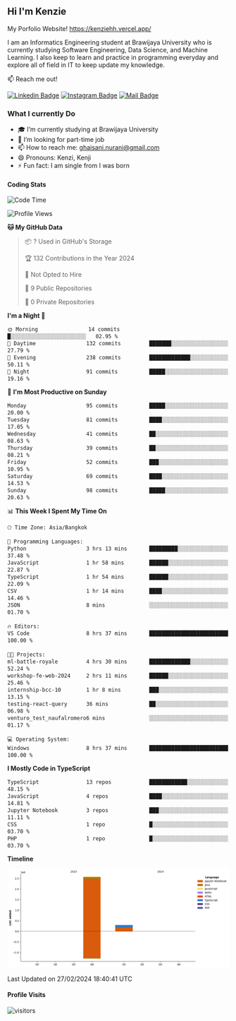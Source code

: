 ## Hi I'm Kenzie

My Porfolio Website!
https://kenziehh.vercel.app/

I am an Informatics Engineering student at Brawijaya University who is currently studying Software Engineering, Data Science, and Machine Learning. I also keep to learn and practice in programming everyday and explore all of field in IT to keep update my knowledge.

:mailbox: Reach me out!

[![Linkedin Badge](https://img.shields.io/badge/-Kenzie_Taqiyassar-0e76a8?style=flat&labelColor=0e76a8&logo=linkedin&logoColor=white)](https://www.linkedin.com/in/kenzie-taqiyassar-37458b1aa/) 
[![Instagram Badge](https://img.shields.io/badge/-@__kenziehh_-e84393?style=flat&labelColor=e84393&logo=instagram&logoColor=white)](https://www.instagram.com/_kenziehh/) 
[![Mail Badge](https://img.shields.io/badge/-ghaisani.nurani-c0392b?style=flat&labelColor=c0392b&logo=gmail&logoColor=white)](mailto:ghaisani.nurani@gmail.com)

### What I currently Do

- 🎓 I’m currently studying at Brawijaya University
- 💼 I’m looking for part-time job
- 📫 How to reach me: ghaisani.nurani@gmail.com
- 😄 Pronouns: Kenzi, Kenji
- ⚡ Fun fact: I am single from I was born

#### Coding Stats
<!--START_SECTION:waka-->
![Code Time](http://img.shields.io/badge/Code%20Time-213%20hrs%2034%20mins-blue)

![Profile Views](http://img.shields.io/badge/Profile%20Views-1-blue)

**🐱 My GitHub Data** 

> 📦 ? Used in GitHub's Storage 
 > 
> 🏆 132 Contributions in the Year 2024
 > 
> 🚫 Not Opted to Hire
 > 
> 📜 9 Public Repositories 
 > 
> 🔑 0 Private Repositories 
 > 
**I'm a Night 🦉** 

```text
🌞 Morning                14 commits          █░░░░░░░░░░░░░░░░░░░░░░░░   02.95 % 
🌆 Daytime                132 commits         ███████░░░░░░░░░░░░░░░░░░   27.79 % 
🌃 Evening                238 commits         █████████████░░░░░░░░░░░░   50.11 % 
🌙 Night                  91 commits          █████░░░░░░░░░░░░░░░░░░░░   19.16 % 
```
📅 **I'm Most Productive on Sunday** 

```text
Monday                   95 commits          █████░░░░░░░░░░░░░░░░░░░░   20.00 % 
Tuesday                  81 commits          ████░░░░░░░░░░░░░░░░░░░░░   17.05 % 
Wednesday                41 commits          ██░░░░░░░░░░░░░░░░░░░░░░░   08.63 % 
Thursday                 39 commits          ██░░░░░░░░░░░░░░░░░░░░░░░   08.21 % 
Friday                   52 commits          ███░░░░░░░░░░░░░░░░░░░░░░   10.95 % 
Saturday                 69 commits          ████░░░░░░░░░░░░░░░░░░░░░   14.53 % 
Sunday                   98 commits          █████░░░░░░░░░░░░░░░░░░░░   20.63 % 
```


📊 **This Week I Spent My Time On** 

```text
🕑︎ Time Zone: Asia/Bangkok

💬 Programming Languages: 
Python                   3 hrs 13 mins       █████████░░░░░░░░░░░░░░░░   37.48 % 
JavaScript               1 hr 58 mins        ██████░░░░░░░░░░░░░░░░░░░   22.87 % 
TypeScript               1 hr 54 mins        ██████░░░░░░░░░░░░░░░░░░░   22.09 % 
CSV                      1 hr 14 mins        ████░░░░░░░░░░░░░░░░░░░░░   14.46 % 
JSON                     8 mins              ░░░░░░░░░░░░░░░░░░░░░░░░░   01.70 % 

🔥 Editors: 
VS Code                  8 hrs 37 mins       █████████████████████████   100.00 % 

🐱‍💻 Projects: 
ml-battle-royale         4 hrs 30 mins       █████████████░░░░░░░░░░░░   52.24 % 
workshop-fe-web-2024     2 hrs 11 mins       ██████░░░░░░░░░░░░░░░░░░░   25.46 % 
internship-bcc-10        1 hr 8 mins         ███░░░░░░░░░░░░░░░░░░░░░░   13.15 % 
testing-react-query      36 mins             ██░░░░░░░░░░░░░░░░░░░░░░░   06.98 % 
venturo_test_naufalromero6 mins              ░░░░░░░░░░░░░░░░░░░░░░░░░   01.17 % 

💻 Operating System: 
Windows                  8 hrs 37 mins       █████████████████████████   100.00 % 
```

**I Mostly Code in TypeScript** 

```text
TypeScript               13 repos            ████████████░░░░░░░░░░░░░   48.15 % 
JavaScript               4 repos             ████░░░░░░░░░░░░░░░░░░░░░   14.81 % 
Jupyter Notebook         3 repos             ███░░░░░░░░░░░░░░░░░░░░░░   11.11 % 
CSS                      1 repo              █░░░░░░░░░░░░░░░░░░░░░░░░   03.70 % 
PHP                      1 repo              █░░░░░░░░░░░░░░░░░░░░░░░░   03.70 % 
```



**Timeline**

![Lines of Code chart](https://raw.githubusercontent.com/kenziehh/kenziehh/master/assets/bar_graph.png)


 Last Updated on 27/02/2024 18:40:41 UTC
<!--END_SECTION:waka-->


#### Profile Visits

![visitors](https://visitor-badge.glitch.me/badge?page_id=kenziehh.kenziehh)





